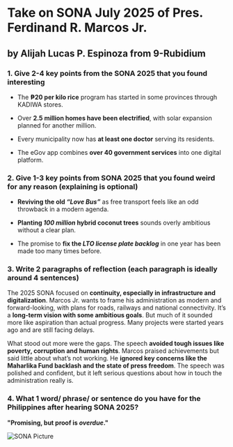 # **Take on SONA July 2025 of Pres. Ferdinand R. Marcos Jr.**
## by Alijah Lucas P. Espinoza from 9-Rubidium


### 1. **Give 2-4 key points from the SONA 2025 that you found interesting**
* The **₱20 per kilo rice** program has started in some provinces through KADIWA stores.

* Over **2.5 million homes have been electrified**, with solar expansion planned for another million.

* Every municipality now has **at least one doctor** serving its residents.

* The eGov app combines **over 40 government services** into one digital platform.

### 2. Give 1-3 key points from SONA 2025 that you found weird for any reason (explaining is optional)

* **Reviving the old *“Love Bus”*** as free transport feels like an odd throwback in a modern agenda.

* **Planting *100 million* hybrid coconut trees** sounds overly ambitious without a clear plan.

* The promise to **fix the *LTO license plate backlog*** in one year has been made too many times before.


### 3. Write 2 paragraphs of reflection (each paragraph is ideally around 4 sentences)

The 2025 SONA focused on **continuity, especially in infrastructure and digitalization**. Marcos Jr. wants to frame his administration as modern and forward-looking, with plans for roads, railways and national connectivity. It’s a **long-term vision with some ambitious goals**. But much of it sounded more like aspiration than actual progress. Many projects were started years ago and are still facing delays.

What stood out more were the gaps. The speech **avoided tough issues like poverty, corruption and human rights**. Marcos praised achievements but said little about what’s not working. He **ignored key concerns like the Maharlika Fund backlash and the state of press freedom**. The speech was polished and confident, but it left serious questions about how in touch the administration really is.


### 4. What 1 word/ phrase/ or sentence do you have for the Philippines after hearing SONA 2025?

**"Promising, but proof is *overdue*."**

![SONA Picture](https://cdn.manilastandard.net/wp-content/uploads/2025/07/sona-2025-coverage-1024x752.jpg)